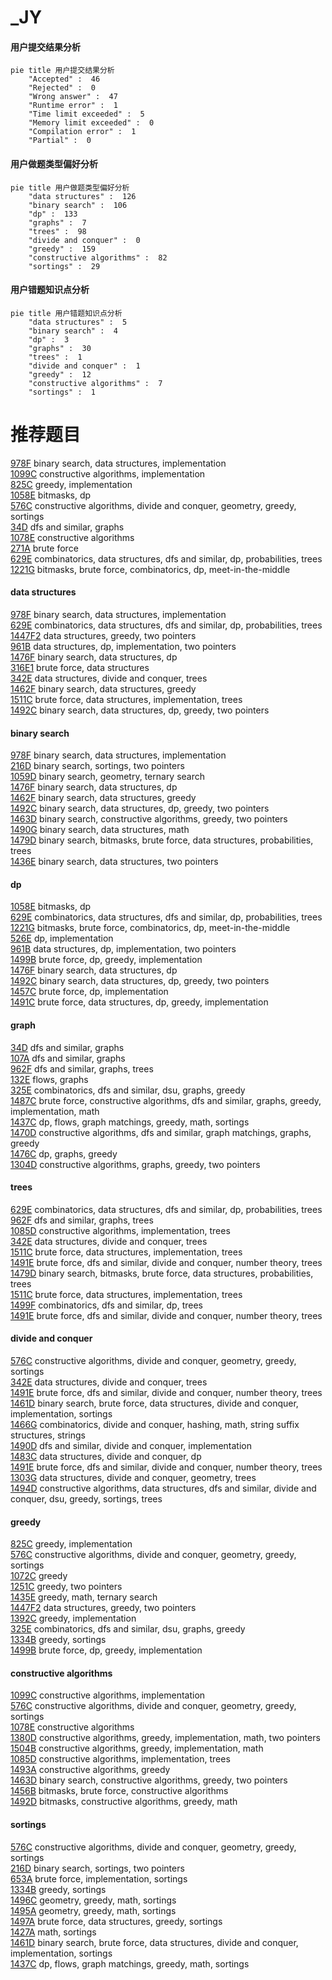 # _JY
<!-- tabs:start -->
#### **用户提交结果分析**

```mermaid
pie title 用户提交结果分析
    "Accepted" :  46
    "Rejected" :  0
    "Wrong answer" :  47
    "Runtime error" :  1
    "Time limit exceeded" :  5
    "Memory limit exceeded" :  0
    "Compilation error" :  1
    "Partial" :  0
```
#### **用户做题类型偏好分析**

```mermaid
pie title 用户做题类型偏好分析
    "data structures" :  126
    "binary search" :  106
    "dp" :  133
    "graphs" :  7
    "trees" :  98
    "divide and conquer" :  0
    "greedy" :  159
    "constructive algorithms" :  82
    "sortings" :  29
```
#### **用户错题知识点分析**

```mermaid
pie title 用户错题知识点分析
    "data structures" :  5
    "binary search" :  4
    "dp" :  3
    "graphs" :  30
    "trees" :  1
    "divide and conquer" :  1
    "greedy" :  12
    "constructive algorithms" :  7
    "sortings" :  1
```
<!-- tabs:end -->
# 推荐题目
[978F](http://codeforces.com/problemset/problem/978/F)		binary search,
                        data structures,
                        implementation		  
[1099C](http://codeforces.com/problemset/problem/1099/C)		constructive algorithms,
                        implementation		  
[825C](http://codeforces.com/problemset/problem/825/C)		greedy,
                        implementation		  
[1058E](https://codeforces.com/contest/1058/problem/E)		bitmasks,
                        dp		  
[576C](http://codeforces.com/problemset/problem/576/C)		constructive algorithms,
                        divide and conquer,
                        geometry,
                        greedy,
                        sortings		  
[34D](http://codeforces.com/problemset/problem/34/D)		dfs and similar,
                        graphs		  
[1078E](http://codeforces.com/problemset/problem/1078/E)		constructive algorithms		  
[271A](http://codeforces.com/problemset/problem/271/A)		brute force		  
[629E](http://codeforces.com/problemset/problem/629/E)		combinatorics,
                        data structures,
                        dfs and similar,
                        dp,
                        probabilities,
                        trees		  
[1221G](http://codeforces.com/problemset/problem/1221/G)		bitmasks,
                        brute force,
                        combinatorics,
                        dp,
                        meet-in-the-middle		  
<!-- tabs:start -->
#### **data structures**
[978F](http://codeforces.com/problemset/problem/978/F)		binary search,
                        data structures,
                        implementation		  
[629E](http://codeforces.com/problemset/problem/629/E)		combinatorics,
                        data structures,
                        dfs and similar,
                        dp,
                        probabilities,
                        trees		  
[1447F2](https://codeforces.com/contest/1447/problem/F2)		data structures,
                        greedy,
                        two pointers		  
[961B](http://codeforces.com/problemset/problem/961/B)		data structures,
                        dp,
                        implementation,
                        two pointers		  
[1476F](http://codeforces.com/problemset/problem/1476/F)		binary search,
                        data structures,
                        dp		  
[316E1](http://codeforces.com/problemset/problem/316/E1)		brute force,
                        data structures		  
[342E](http://codeforces.com/problemset/problem/342/E)		data structures,
                        divide and conquer,
                        trees		  
[1462F](http://codeforces.com/problemset/problem/1462/F)		binary search,
                        data structures,
                        greedy		  
[1511C](http://codeforces.com/problemset/problem/1511/C)		brute force,
                        data structures,
                        implementation,
                        trees		  
[1492C](http://codeforces.com/problemset/problem/1492/C)		binary search,
                        data structures,
                        dp,
                        greedy,
                        two pointers		  
#### **binary search**
[978F](http://codeforces.com/problemset/problem/978/F)		binary search,
                        data structures,
                        implementation		  
[216D](http://codeforces.com/problemset/problem/216/D)		binary search,
                        sortings,
                        two pointers		  
[1059D](http://codeforces.com/problemset/problem/1059/D)		binary search,
                        geometry,
                        ternary search		  
[1476F](http://codeforces.com/problemset/problem/1476/F)		binary search,
                        data structures,
                        dp		  
[1462F](http://codeforces.com/problemset/problem/1462/F)		binary search,
                        data structures,
                        greedy		  
[1492C](http://codeforces.com/problemset/problem/1492/C)		binary search,
                        data structures,
                        dp,
                        greedy,
                        two pointers		  
[1463D](http://codeforces.com/problemset/problem/1463/D)		binary search,
                        constructive algorithms,
                        greedy,
                        two pointers		  
[1490G](http://codeforces.com/problemset/problem/1490/G)		binary search,
                        data structures,
                        math		  
[1479D](http://codeforces.com/problemset/problem/1479/D)		binary search,
                        bitmasks,
                        brute force,
                        data structures,
                        probabilities,
                        trees		  
[1436E](http://codeforces.com/problemset/problem/1436/E)		binary search,
                        data structures,
                        two pointers		  
#### **dp**
[1058E](https://codeforces.com/contest/1058/problem/E)		bitmasks,
                        dp		  
[629E](http://codeforces.com/problemset/problem/629/E)		combinatorics,
                        data structures,
                        dfs and similar,
                        dp,
                        probabilities,
                        trees		  
[1221G](http://codeforces.com/problemset/problem/1221/G)		bitmasks,
                        brute force,
                        combinatorics,
                        dp,
                        meet-in-the-middle		  
[526E](http://codeforces.com/problemset/problem/526/E)		dp,
                        implementation		  
[961B](http://codeforces.com/problemset/problem/961/B)		data structures,
                        dp,
                        implementation,
                        two pointers		  
[1499B](http://codeforces.com/problemset/problem/1499/B)		brute force,
                        dp,
                        greedy,
                        implementation		  
[1476F](http://codeforces.com/problemset/problem/1476/F)		binary search,
                        data structures,
                        dp		  
[1492C](http://codeforces.com/problemset/problem/1492/C)		binary search,
                        data structures,
                        dp,
                        greedy,
                        two pointers		  
[1457C](https://codeforces.com/contest/1457/problem/C)		brute force,
                        dp,
                        implementation		  
[1491C](http://codeforces.com/problemset/problem/1491/C)		brute force,
                        data structures,
                        dp,
                        greedy,
                        implementation		  
#### **graph**
[34D](http://codeforces.com/problemset/problem/34/D)		dfs and similar,
                        graphs		  
[107A](http://codeforces.com/problemset/problem/107/A)		dfs and similar,
                        graphs		  
[962F](http://codeforces.com/problemset/problem/962/F)		dfs and similar,
                        graphs,
                        trees		  
[132E](http://codeforces.com/problemset/problem/132/E)		flows,
                        graphs		  
[325E](http://codeforces.com/problemset/problem/325/E)		combinatorics,
                        dfs and similar,
                        dsu,
                        graphs,
                        greedy		  
[1487C](http://codeforces.com/problemset/problem/1487/C)		brute force,
                        constructive algorithms,
                        dfs and similar,
                        graphs,
                        greedy,
                        implementation,
                        math		  
[1437C](http://codeforces.com/problemset/problem/1437/C)		dp,
                        flows,
                        graph matchings,
                        greedy,
                        math,
                        sortings		  
[1470D](http://codeforces.com/problemset/problem/1470/D)		constructive algorithms,
                        dfs and similar,
                        graph matchings,
                        graphs,
                        greedy		  
[1476C](http://codeforces.com/problemset/problem/1476/C)		dp,
                        graphs,
                        greedy		  
[1304D](http://codeforces.com/problemset/problem/1304/D)		constructive algorithms,
                        graphs,
                        greedy,
                        two pointers		  
#### **trees**
[629E](http://codeforces.com/problemset/problem/629/E)		combinatorics,
                        data structures,
                        dfs and similar,
                        dp,
                        probabilities,
                        trees		  
[962F](http://codeforces.com/problemset/problem/962/F)		dfs and similar,
                        graphs,
                        trees		  
[1085D](http://codeforces.com/problemset/problem/1085/D)		constructive algorithms,
                        implementation,
                        trees		  
[342E](http://codeforces.com/problemset/problem/342/E)		data structures,
                        divide and conquer,
                        trees		  
[1511C](http://codeforces.com/problemset/problem/1511/C)		brute force,
                        data structures,
                        implementation,
                        trees		  
[1491E](http://codeforces.com/problemset/problem/1491/E)		brute force,
                        dfs and similar,
                        divide and conquer,
                        number theory,
                        trees		  
[1479D](http://codeforces.com/problemset/problem/1479/D)		binary search,
                        bitmasks,
                        brute force,
                        data structures,
                        probabilities,
                        trees		  
[1511C](http://codeforces.com/problemset/problem/1511/C)		brute force,
                        data structures,
                        implementation,
                        trees		  
[1499F](http://codeforces.com/problemset/problem/1499/F)		combinatorics,
                        dfs and similar,
                        dp,
                        trees		  
[1491E](http://codeforces.com/problemset/problem/1491/E)		brute force,
                        dfs and similar,
                        divide and conquer,
                        number theory,
                        trees		  
#### **divide and conquer**
[576C](http://codeforces.com/problemset/problem/576/C)		constructive algorithms,
                        divide and conquer,
                        geometry,
                        greedy,
                        sortings		  
[342E](http://codeforces.com/problemset/problem/342/E)		data structures,
                        divide and conquer,
                        trees		  
[1491E](http://codeforces.com/problemset/problem/1491/E)		brute force,
                        dfs and similar,
                        divide and conquer,
                        number theory,
                        trees		  
[1461D](http://codeforces.com/problemset/problem/1461/D)		binary search,
                        brute force,
                        data structures,
                        divide and conquer,
                        implementation,
                        sortings		  
[1466G](http://codeforces.com/problemset/problem/1466/G)		combinatorics,
                        divide and conquer,
                        hashing,
                        math,
                        string suffix structures,
                        strings		  
[1490D](http://codeforces.com/problemset/problem/1490/D)		dfs and similar,
                        divide and conquer,
                        implementation		  
[1483C](https://codeforces.com/contest/1483/problem/C)		data structures,
                        divide and conquer,
                        dp		  
[1491E](http://codeforces.com/problemset/problem/1491/E)		brute force,
                        dfs and similar,
                        divide and conquer,
                        number theory,
                        trees		  
[1303G](http://codeforces.com/problemset/problem/1303/G)		data structures,
                        divide and conquer,
                        geometry,
                        trees		  
[1494D](http://codeforces.com/problemset/problem/1494/D)		constructive algorithms,
                        data structures,
                        dfs and similar,
                        divide and conquer,
                        dsu,
                        greedy,
                        sortings,
                        trees		  
#### **greedy**
[825C](http://codeforces.com/problemset/problem/825/C)		greedy,
                        implementation		  
[576C](http://codeforces.com/problemset/problem/576/C)		constructive algorithms,
                        divide and conquer,
                        geometry,
                        greedy,
                        sortings		  
[1072C](https://codeforces.com/contest/1072/problem/C)		greedy		  
[1251C](http://codeforces.com/problemset/problem/1251/C)		greedy,
                        two pointers		  
[1435E](https://codeforces.com/contest/1435/problem/E)		greedy,
                        math,
                        ternary search		  
[1447F2](https://codeforces.com/contest/1447/problem/F2)		data structures,
                        greedy,
                        two pointers		  
[1392C](http://codeforces.com/problemset/problem/1392/C)		greedy,
                        implementation		  
[325E](http://codeforces.com/problemset/problem/325/E)		combinatorics,
                        dfs and similar,
                        dsu,
                        graphs,
                        greedy		  
[1334B](http://codeforces.com/problemset/problem/1334/B)		greedy,
                        sortings		  
[1499B](http://codeforces.com/problemset/problem/1499/B)		brute force,
                        dp,
                        greedy,
                        implementation		  
#### **constructive algorithms**
[1099C](http://codeforces.com/problemset/problem/1099/C)		constructive algorithms,
                        implementation		  
[576C](http://codeforces.com/problemset/problem/576/C)		constructive algorithms,
                        divide and conquer,
                        geometry,
                        greedy,
                        sortings		  
[1078E](http://codeforces.com/problemset/problem/1078/E)		constructive algorithms		  
[1380D](http://codeforces.com/problemset/problem/1380/D)		constructive algorithms,
                        greedy,
                        implementation,
                        math,
                        two pointers		  
[1504B](http://codeforces.com/problemset/problem/1504/B)		constructive algorithms,
                        greedy,
                        implementation,
                        math		  
[1085D](http://codeforces.com/problemset/problem/1085/D)		constructive algorithms,
                        implementation,
                        trees		  
[1493A](http://codeforces.com/problemset/problem/1493/A)		constructive algorithms,
                        greedy		  
[1463D](http://codeforces.com/problemset/problem/1463/D)		binary search,
                        constructive algorithms,
                        greedy,
                        two pointers		  
[1456B](https://codeforces.com/contest/1456/problem/B)		bitmasks,
                        brute force,
                        constructive algorithms		  
[1492D](http://codeforces.com/problemset/problem/1492/D)		bitmasks,
                        constructive algorithms,
                        greedy,
                        math		  
#### **sortings**
[576C](http://codeforces.com/problemset/problem/576/C)		constructive algorithms,
                        divide and conquer,
                        geometry,
                        greedy,
                        sortings		  
[216D](http://codeforces.com/problemset/problem/216/D)		binary search,
                        sortings,
                        two pointers		  
[653A](http://codeforces.com/problemset/problem/653/A)		brute force,
                        implementation,
                        sortings		  
[1334B](http://codeforces.com/problemset/problem/1334/B)		greedy,
                        sortings		  
[1496C](https://codeforces.com/contest/1496/problem/C)		geometry,
                        greedy,
                        math,
                        sortings		  
[1495A](http://codeforces.com/problemset/problem/1495/A)		geometry,
                        greedy,
                        math,
                        sortings		  
[1497A](http://codeforces.com/problemset/problem/1497/A)		brute force,
                        data structures,
                        greedy,
                        sortings		  
[1427A](http://codeforces.com/problemset/problem/1427/A)		math,
                        sortings		  
[1461D](http://codeforces.com/problemset/problem/1461/D)		binary search,
                        brute force,
                        data structures,
                        divide and conquer,
                        implementation,
                        sortings		  
[1437C](http://codeforces.com/problemset/problem/1437/C)		dp,
                        flows,
                        graph matchings,
                        greedy,
                        math,
                        sortings		  
<!-- tabs:end -->
